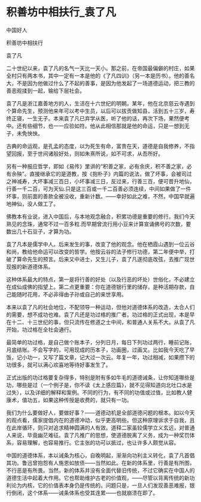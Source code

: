 # 积善坊中相扶行_袁了凡

中国好人

积善坊中相扶行

袁了凡

二十世纪以来，袁了凡的名气一天比一天小。那之前，在帝国最偏僻的村庄，如果全村只有两本书，其中一定有一本是他的《了凡四训》（另一本是历书）。他的善名大，不是因为他做过什么了不起的善事，是因为他发起了一场道德运动，把三教的善恶观揉到一起，输给下层社会。

袁了凡是浙江嘉善地方的人，生活在十六世纪的明朝。某年，他在北京慈云寺遇到个算命先生，预测他来年可以考中生员，以后可以拔贡做知县，活到五十三岁，寿终正寝，一生无子。本来袁了凡已弃学从医，听了他的话，再次下场，果然便考中。还有些细节，也一一应验如符。他从此相信那就是他的命运，只是一想到无子，未免怏怏。

古典的命运观，是孔孟的态度，以为死生有命，富贵在天，道德是自我修养，不指望回报，至于世间诸般好处，则如朱熹所说，如不可求，从吾所好。

另有一种报应哲学，即如《易传》里讲的“积善之家，必有余庆，积不善之家，必有余殃”。直接继承它的是道教，按《抱朴子》内篇的说法，做了坏事，会被司过之神减寿，大坏事减三百日，小坏事减三日，反过来，行善三百，便可晋升地仙，行善一千二百，可为天仙.只是这三百或一千二百善必须连续，中间如果做了一件坏事，则前面的善款全被没收，重新计数。——幸好如此之难，不然，中国早就遍地神仙，没人做工了。

佛教本有业说，进入中国后，与本地观念融合，积累功德是重要的修行。我们今天熟见的念珠，通常不过一百多粒.而早期曾流行用小豆来计算宣诵佛号的次数，要数出几十石豆子，才算为功。

袁了凡本是儒学中人。后来发生的事，改变了他的观念。他在栖霞山遇到一位云谷和尚，教给他命运可以改变的哲学。他按云谷的法子修行功德，第二年便中举，打破了算命先生的预言。后来又中进士，又生儿子，袁了凡遂彻底改弦，去推广现世现报的新道德体系。

这种体系最大的特点，第一是将行善的好处（以及行恶的坏处）世俗化，不必建立在成仙成佛的指望上。第二点更重要：你在道德银行里的储存，是种活期存款，自己能随时花用，不必非得由子孙或自己的来世享用。

本来以袁了凡的社会地位，不配领导一种运动，但他对道德体系的改造，太合人们的需要，想不成功也难。袁了凡还是功过格的推广者。功过格的正式出现，本是早在十二、十三世纪的事，但只流传在修道之士中间，和普通人关系不大。从袁了凡开始，功过格在全社会通行。

最简单的功过格，是自己做个账本子，分列日月，每日下列功过两行，睡前记账，月底结账。不会写字的，可用现成的历本子，功画圈，过画叉。比如我今天吃了早饭，记小功一，又写了篇文章，记大过一次云。年复一年，功过相减，如果攒下的功很多，就可以满心欢喜地等待好事发生了。

正式出版的功过格要复杂得多，特别是附有多如牛毛的道德诫条，让你知道哪些是功，哪些是过（一个例子是，你不读《太上感应篇》，就不见得知道向北吐口水是过失），以及详细的解释和案例。不同的行为，有不同的功值或过值，比如教人健康术，值功五，如果这种传授是收费的，就只有一功。

我们为什么要做好人，要做好事？——道德动机是全部道德问题的根本。如以今天的观点看，儒家提倡内在的道德冲动，似乎更高明些。但这种原理诉求于自我，且在此岸循环，则只对追求精神圆满的人有效。道释二家虽较儒学立义玄远，对普通人来说，毕竟幽茫难征。袁了凡推广的思想，使道德脱离了义务，成为一种奖罚体系，容易理解，也容易推行。它主张的功可以抵过，也让许多人颇觉从容。

中国的道德体系，本以诫条为核心，自晚明起，渐渐向功利主义转化，袁了凡首倡其功。鲁迅曾抱怨有人施恩如放债——当然如此。在新的体系里，行善是有所图，不行恶是有所畏。当然，新的体系并没有全面代替旧传统，不过它确实在中国人的道德生活中起着大作用。它也帮助维护古老的价值观，——尽管以背离传统的新功利论为内核，它的价值表本身仍是传统的。问题只是，一旦人们发现善恶难报，银行倒闭，这个体系——诫条体系也受其连累——也就崩溃在即了。